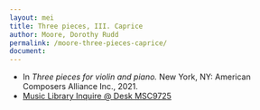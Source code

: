 ```yaml
---
layout: mei
title: Three pieces, III. Caprice
author: Moore, Dorothy Rudd
permalink: /moore-three-pieces-caprice/
document:
---
```


- In *Three pieces for violin and piano.* New York, NY: American Composers Alliance Inc., 2021.
- <a href="https://tufts.primo.exlibrisgroup.com/permalink/01TUN_INST/1kc9gia/alma991018728136303851" target="_blank">Music Library Inquire @ Desk MSC9725</a>
